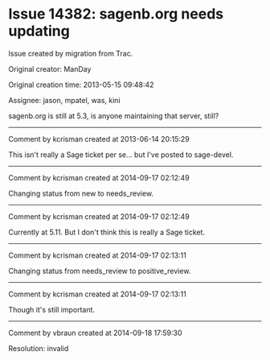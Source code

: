 # Issue 14382: sagenb.org needs updating

Issue created by migration from Trac.

Original creator: ManDay

Original creation time: 2013-05-15 09:48:42

Assignee: jason, mpatel, was, kini

sagenb.org is still at 5.3, is anyone maintaining that server, still?


---

Comment by kcrisman created at 2013-06-14 20:15:29

This isn't really a Sage ticket per se... but I've posted to sage-devel.


---

Comment by kcrisman created at 2014-09-17 02:12:49

Changing status from new to needs_review.


---

Comment by kcrisman created at 2014-09-17 02:12:49

Currently at 5.11.  But I don't think this is really a Sage ticket.


---

Comment by kcrisman created at 2014-09-17 02:13:11

Changing status from needs_review to positive_review.


---

Comment by kcrisman created at 2014-09-17 02:13:11

Though it's still important.


---

Comment by vbraun created at 2014-09-18 17:59:30

Resolution: invalid
